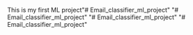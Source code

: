 This is my first ML project"# Email_classifier_ml_project" 
"# Email_classifier_ml_project" 
"# Email_classifier_ml_project" 
"# Email_classifier_ml_project" 
